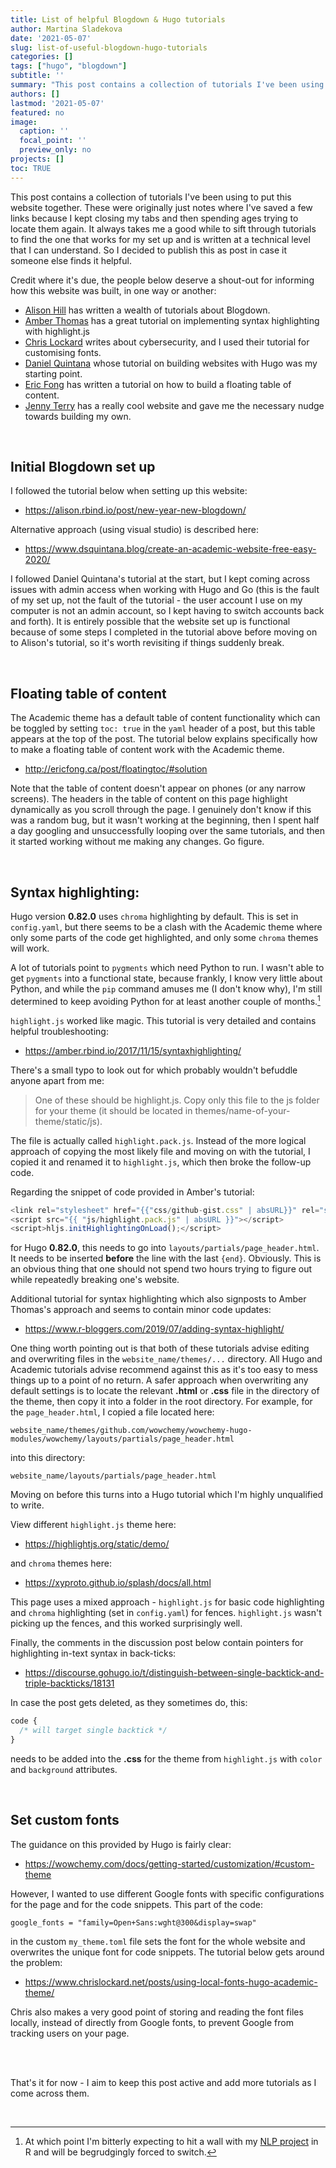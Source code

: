 ```yaml
---
title: List of helpful Blogdown & Hugo tutorials
author: Martina Sladekova
date: '2021-05-07'
slug: list-of-useful-blogdown-hugo-tutorials
categories: []
tags: ["hugo", "blogdown"]
subtitle: ''
summary: "This post contains a collection of tutorials I've been using to put this website together, including the initial blogdown set-up, creating a floating table of content, setting up and customising syntax highlighting, and customising the fonts."
authors: []
lastmod: '2021-05-07'
featured: no
image:
  caption: ''
  focal_point: ''
  preview_only: no
projects: []
toc: TRUE
---
```


This post contains a collection of tutorials I've been using to put this website together. These were originally just notes where I've saved a few links because I kept closing my tabs and then spending ages trying to locate them again. It always takes me a good while to sift through tutorials to find the one that works for my set up and is written at a technical level that I can understand. So I decided to publish this as post in case it someone else finds it helpful. 

Credit where it's due, the people below deserve a shout-out for informing how this website was built, in one way or another: 

- [Alison Hill](https://alison.rbind.io) has written a wealth of tutorials about Blogdown. 
- [Amber Thomas](https://amber.rbind.io) has a great tutorial on implementing syntax highlighting with highlight.js
- [Chris Lockard](https://www.chrislockard.net) writes about cybersecurity, and I used their tutorial for customising fonts. 
- [Daniel Quintana](https://www.dsquintana.com) whose tutorial on building websites with Hugo was my starting point.
- [Eric Fong](http://ericfong.ca) has written a tutorial on how to build a floating table of content. 
- [Jenny Terry](https://jennyterry.co.uk) has a really cool website and gave me the necessary nudge towards building my own.

</br>

## Initial Blogdown set up

I followed the tutorial below when setting up this website: 

- https://alison.rbind.io/post/new-year-new-blogdown/ 

Alternative approach (using visual studio) is described here: 

- https://www.dsquintana.blog/create-an-academic-website-free-easy-2020/

I followed Daniel Quintana's tutorial at the start, but I kept coming across issues with admin access when working with Hugo and Go (this is the fault of my set up, not the fault of the tutorial - the user account I use on my computer is not an admin account, so I kept having to switch accounts back and forth). It is entirely possible that the website set up is functional because of some steps I completed in the tutorial above before moving on to Alison's tutorial, so it's worth revisiting if things suddenly break. 

</br>

## Floating table of content

The Academic theme has a default table of content functionality which can be toggled by setting `toc: true` in the `yaml` header of a post, but this table appears at the top of the post. The tutorial below explains specifically how to make a floating table of content work with the Academic theme. 

- http://ericfong.ca/post/floatingtoc/#solution

Note that the table of content doesn't appear on phones (or any narrow screens). The headers in the table of content on this page highlight dynamically as you scroll through the page. I genuinely don't know if this was a random bug, but it wasn't working at the beginning, then I spent half a day googling and unsuccessfully looping over the same tutorials, and then it started working without me making any changes. Go figure. 

</br>

## Syntax highlighting:

Hugo version **0.82.0** uses `chroma` highlighting by default. This is set in `config.yaml`, but there seems to be a clash with the Academic theme where only some parts of the code get highlighted, and only some `chroma` themes will work. 

A lot of tutorials point to `pygments` which need Python to run. I wasn't able to get `pygments` into a functional state, because frankly, I know very little about Python, and while the `pip` command amuses me (I don't know why), I'm still determined to keep avoiding Python for at least another couple of months.[^1]

`highlight.js` worked like magic. This tutorial is very detailed and contains helpful troubleshooting: 

- https://amber.rbind.io/2017/11/15/syntaxhighlighting/ 

There's a small typo to look out for which probably wouldn't befuddle anyone apart from me: 

> One of these should be highlight.js. Copy only this file to the js folder for your theme (it should be located in themes/name-of-your-theme/static/js).

The file is actually called `highlight.pack.js`. Instead of the more logical approach of copying the most likely file and moving on with the tutorial, I copied it and renamed it to `highlight.js`, which then broke the follow-up code. 

Regarding the snippet of code provided in Amber's tutorial: 


```js
<link rel="stylesheet" href="{{"css/github-gist.css" | absURL}}" rel="stylesheet" id="theme-stylesheet">
<script src="{{ "js/highlight.pack.js" | absURL }}"></script>
<script>hljs.initHighlightingOnLoad();</script>
```

for Hugo **0.82.0**, this needs to go into `layouts/partials/page_header.html`. It needs to be inserted **before** the line with the last `{end}`. Obviously. This is an obvious thing that one should not spend two hours trying to figure out while repeatedly breaking one's website. 

Additional tutorial for syntax highlighting which also signposts to Amber Thomas's approach and seems to contain minor code updates:  

- https://www.r-bloggers.com/2019/07/adding-syntax-highlight/ 

One thing worth pointing out is that both of these tutorials advise editing and overwriting files in the `website_name/themes/...` directory. All Hugo and Academic tutorials advise recommend against this as it's too easy to mess things up to a point of no return. A safer approach when overwriting any default settings is to locate the relevant **.html** or **.css** file in the directory of the theme, then copy it into a folder in the root directory. For example, for the `page_header.html`, I copied a file located here: 

`website_name/themes/github.com/wowchemy/wowchemy-hugo-modules/wowchemy/layouts/partials/page_header.html`

into this directory:

`website_name/layouts/partials/page_header.html`

Moving on before this turns into a Hugo tutorial which I'm highly unqualified to write.

View different `highlight.js` theme here: 

- https://highlightjs.org/static/demo/

and `chroma` themes here: 

- https://xyproto.github.io/splash/docs/all.html 

This page uses a mixed approach - `highlight.js` for basic code highlighting and `chroma` highlighting (set in `config.yaml`) for fences. `highlight.js` wasn't picking up the fences, and this worked surprisingly well.

Finally, the comments in the discussion post below contain pointers for highlighting in-text syntax in back-ticks: 

- https://discourse.gohugo.io/t/distinguish-between-single-backtick-and-triple-backticks/18131

In case the post gets deleted, as they sometimes do, this:


```css
code {
  /* will target single backtick */
}
```


<style type="text/css">
code {
  /* will target single backtick */
}
</style>

needs to be added into the **.css** for the theme from `highlight.js` with `color` and `background` attributes.

</br>

## Set custom fonts

The guidance on this provided by Hugo is fairly clear: 

- https://wowchemy.com/docs/getting-started/customization/#custom-theme

However, I wanted to use different Google fonts with specific configurations for the page and for the code snippets. This part of the code: 

`google_fonts = "family=Open+Sans:wght@300&display=swap"`

in the custom `my_theme.toml` file sets the font for the whole website and overwrites the unique font for code snippets. The tutorial below gets around the problem:

- https://www.chrislockard.net/posts/using-local-fonts-hugo-academic-theme/

Chris also makes a very good point of storing and reading the font files locally, instead of directly from Google fonts, to prevent Google from tracking users on your page. 

</br>

</br>

That's it for now - I aim to keep this post active and add more tutorials as I come across them. 


</br>

[^1]: At which point I'm bitterly expecting to hit a wall with my [NLP project](/project_info/proj_nlp) in R and will be begrudgingly forced to switch. 
